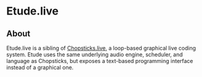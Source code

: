 # Etude.live

## About

Etude.live is a sibling of [Chopsticks.live](https://chopsticks.live), a loop-based graphical live coding system. Etude uses the same underlying audio engine, scheduler, and language as Chopsticks, but exposes a text-based programming interface instead of a graphical one.